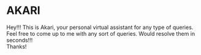 # AKARI
Hey!!! This is Akari, your personal virtual assistant for any type of queries. Feel free to come up to me with any sort of queries. Would resolve them in seconds!!!       
Thanks!




